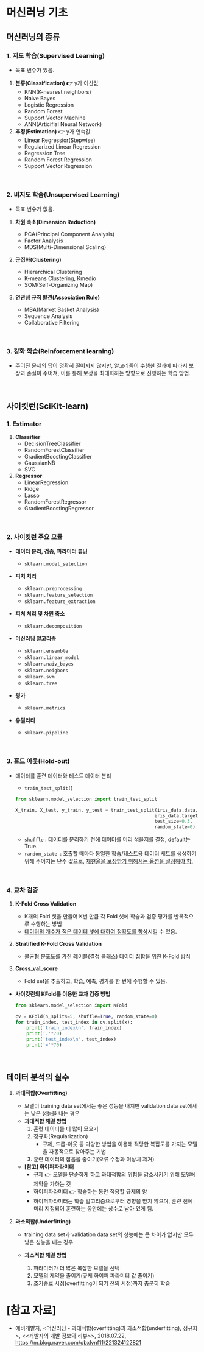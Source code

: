 # 머신러닝 기초

## 머신러닝의 종류

### 1. 지도 학습(Supervised Learning) ###
- 목표 변수가 있음.

1. **분류(Classification) :point_right:** y가 이산값
   - KNN(K-nearest neighbors)
   - Naive Bayes
   - Logistic Regression
   - Random Forest
   - Support Vector Machine
   - ANN(Articifial Neural Network)
2. **추정(Estimation)** :point_right: y가 연속값
   - Linear Regressior(Stepwise)
   - Regularized Linear Regression
   - Regression Tree
   - Random Forest Regression
   - Support Vector Regression

<br>

### 2. 비지도 학습(Unsupervised Learning) ###

- 목표 변수가 없음.

1. **차원 축소(Dimension Reduction)**
   - PCA(Principal Component Analysis)
   - Factor Analysis
   - MDS(Multi-Dimensional Scaling)

2. **군집화(Clustering)**
   - Hierarchical Clustering
   - K-means Clustering, Kmedio
   - SOM(Self-Organizing Map)

3. **연관성 규칙 발견(Association Rule)**
   - MBA(Market Basket Analysis)
   - Sequence Analysis
   - Collaborative Filtering

<br>

### 3. 강화 학습(Reinforcement learning)

- 주어진 문제의 답이 명확히 떨어지지 않지만, 알고리즘이 수행한 결과에 따라서 보상과 손실이 주어져, 이를 통해 보상을 최대화하는 방향으로 진행하는 학습 방법.

<br>

## 사이킷런(SciKit-learn)

### 1. Estimator

1. **Classifier**
   - DecisionTreeClassifier
   - RandomForestClassifier
   - GradientBoostingClassifier
   - GaussianNB
   - SVC
2. **Regressor**
   - LinearRegression
   - Ridge
   - Lasso
   - RandomForestRegressor
   - GradientBoostingRegressor

<br>

### 2. 사이킷런 주요 모듈

  - **데이터 분리, 검증, 파라미터 튜닝**

    - `sklearn.model_selection`
  - **피처 처리**

    - `sklearn.preprocessing`
    - `sklearn.feature_selection`
    - `sklearn.feature_extraction`
  - **피처 처리 및 차원 축소**

    - `sklearn.decomposition`
  - **머신러닝 알고리즘**

    - `sklearn.ensemble`
    - `sklearn.linear_model`
    - `sklearn.naiv_bayes`
    - `sklearn.neigbors`
    - `sklearn.svm`
    - `sklearn.tree`
  - **평가**

    - `sklearn.metrics`
  - **유틸리티**

    - `sklearn.pipeline`

<br>

### 3. 홀드 아웃(Hold-out)

- 데이터를 훈련 데이터와 테스트 데이터 분리

  - `train_test_split(`)

  ```python
  from sklearn.model_selection import train_test_split
  
  X_train, X_test, y_train, y_test = train_test_split(iris_data.data,
                                                     iris_data.target,
                                                     test_size=0.3,
                                                     random_state=0)
  ```

  - `shuffle` : 데이터를 분리하기 전에 데이터를 미리 섞을지를 결정, default는 True.
  - `random_state `: 호출할 때마다 동일한 학습/테스트용 데이터 세트를 생성하기 위해 주어지는 난수 값으로, <u>재현율을 보장받기 위해서는 옵션을 설정해야 함.</u>

<br>

### 4. 교차 검증

1. **K-Fold Cross Validation**
   - K개의 Fold 셋을 만들어 K번 만큼 각 Fold 셋에 학습과 검증 평가를 반복적으루 수행하는 방법
   - <u>데이터의 개수가 적은 데이터 셋에 대하여 정확도를 향상</u>시킬 수 있음.
2. **Stratified K-Fold Cross Validation**

   - 불균형 분포도를 가진 레이블(결정 클래스) 데이터 집합을 위한 K-Fold 방식
3. **Cross_val_score**

   - Fold set을 추출하고, 학습, 예측, 평가를 한 번에 수행할 수 있음.


- **사이킷런의 KFold를 이용한 교차 검증 방법**

  ```python
  from sklearn.model_selection import KFold
  
  cv = KFold(n_splits=5, shuffle=True, random_state=0)
  for train_index, test_index in cv.split(x):
      print('train_index\n', train_index)
      print('.'*70)
      print('test_index\n', test_index)
      print('='*70)
  ```

<br>

## 데이터 분석의 실수

1) **과대적합(Overfitting)**

   - 모델이 training data set에서는 좋은 성능을 내지만 validation data set에서는 낮은 성능을 내는 경우
   - **과대적합 해결 방법**
     1. 훈련 데이터를 더 많이 모으기
     2. 정규화(Regularization)
        - 규제, 드롭-아웃  등 다양한 방법을 이용해 적당한 복잡도를 가지는 모델을 자동적으로 찾아주는 기법
     3. 훈련 데이터의 잡음을 줄이기(오류 수정과 이상치 제거)
   - **[참고] 하이퍼파라미터**
     - 규제 :point_right: 모델을 단순하게 하고 과대적합의 위험을 감소시키기 위해 모델에 제약을 가하는 것
     - 하이퍼파라미터 :point_right: 학습하는 동안 적용할 규제의 양
     - 하이퍼파라미터는 학습 알고리즘으로부터 영향을 받지 않으며, 훈련 전에 미리 지정되어 훈련하는 동안에는 상수로 남아 있게 됨.
2) **과소적합(Underfitting)**

   - training data set과 validation data set의 성능에는 큰 차이가 없지만 모두 낮은 성능을 내는 경우

   - **과소적합 해결 방법**
     1. 파라미터가 더 많은 복잡한 모델을 선택
     2. 모델의 제약을 줄이기(규제 하이퍼 파라미터 값 줄이기)
     3. 조기종료 시점(overfitting이 되기 전의 시점)까지 충분히 학습

# [참고 자료]

- 예비개발자, <머신러닝 - 과대적합(overfitting)과 과소적합(underfitting), 정규화>, <<개발자의 개발 정보와 리뷰>>, 2018.07.22, https://m.blog.naver.com/qbxlvnf11/221324122821

